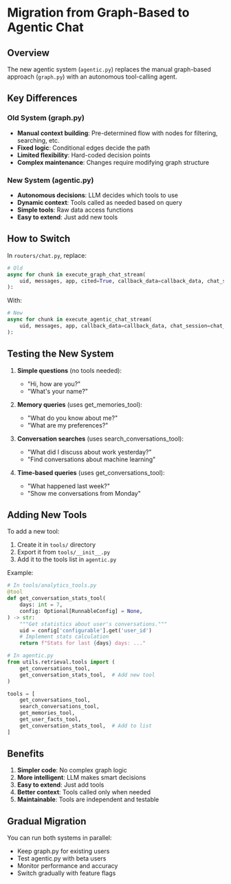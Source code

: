 # Migration from Graph-Based to Agentic Chat

## Overview

The new agentic system (`agentic.py`) replaces the manual graph-based approach (`graph.py`) with an autonomous tool-calling agent.

## Key Differences

### Old System (graph.py)
- **Manual context building**: Pre-determined flow with nodes for filtering, searching, etc.
- **Fixed logic**: Conditional edges decide the path
- **Limited flexibility**: Hard-coded decision points
- **Complex maintenance**: Changes require modifying graph structure

### New System (agentic.py)  
- **Autonomous decisions**: LLM decides which tools to use
- **Dynamic context**: Tools called as needed based on query
- **Simple tools**: Raw data access functions
- **Easy to extend**: Just add new tools

## How to Switch

In `routers/chat.py`, replace:

```python
# Old
async for chunk in execute_graph_chat_stream(
    uid, messages, app, cited=True, callback_data=callback_data, chat_session=chat_session
):
```

With:

```python
# New
async for chunk in execute_agentic_chat_stream(
    uid, messages, app, callback_data=callback_data, chat_session=chat_session
):
```

## Testing the New System

1. **Simple questions** (no tools needed):
   - "Hi, how are you?"
   - "What's your name?"

2. **Memory queries** (uses get_memories_tool):
   - "What do you know about me?"
   - "What are my preferences?"

3. **Conversation searches** (uses search_conversations_tool):
   - "What did I discuss about work yesterday?"
   - "Find conversations about machine learning"

4. **Time-based queries** (uses get_conversations_tool):
   - "What happened last week?"
   - "Show me conversations from Monday"

## Adding New Tools

To add a new tool:

1. Create it in `tools/` directory
2. Export it from `tools/__init__.py`
3. Add it to the tools list in `agentic.py`

Example:
```python
# In tools/analytics_tools.py
@tool
def get_conversation_stats_tool(
    days: int = 7,
    config: Optional[RunnableConfig] = None,
) -> str:
    """Get statistics about user's conversations."""
    uid = config['configurable'].get('user_id')
    # Implement stats calculation
    return f"Stats for last {days} days: ..."

# In agentic.py
from utils.retrieval.tools import (
    get_conversations_tool,
    get_conversation_stats_tool,  # Add new tool
)

tools = [
    get_conversations_tool,
    search_conversations_tool,
    get_memories_tool,
    get_user_facts_tool,
    get_conversation_stats_tool,  # Add to list
]
```

## Benefits

1. **Simpler code**: No complex graph logic
2. **More intelligent**: LLM makes smart decisions
3. **Easy to extend**: Just add tools
4. **Better context**: Tools called only when needed
5. **Maintainable**: Tools are independent and testable

## Gradual Migration

You can run both systems in parallel:
- Keep graph.py for existing users
- Test agentic.py with beta users
- Monitor performance and accuracy
- Switch gradually with feature flags

